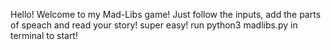 Hello! Welcome to my Mad-Libs game! Just follow the inputs, add the parts of speach and read your story! super easy! run python3 madlibs.py in terminal to start!
